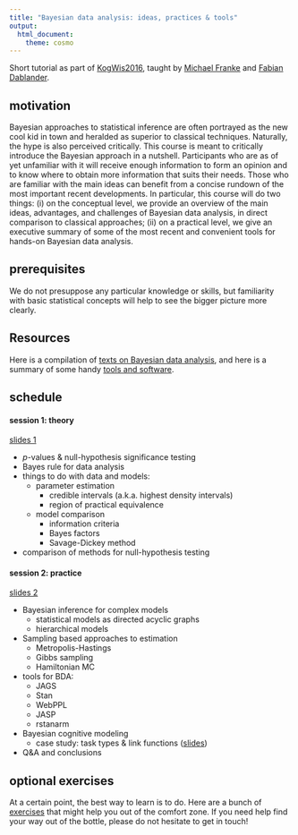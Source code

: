 ```yaml
---
title: "Bayesian data analysis: ideas, practices & tools"
output:
  html_document:
    theme: cosmo
---
```


Short tutorial as part of [KogWis2016](http://kogwis2016.spatial-cognition.de), taught by [Michael Franke](http://www.sfs.uni-tuebingen.de/~mfranke/) and [Fabian Dablander](https://twitter.com/fdabl).

## motivation

Bayesian approaches to statistical inference are often portrayed as the new cool kid in town
and heralded as superior to classical techniques. Naturally, the hype is also perceived
critically. This course is meant to critically introduce the Bayesian approach in a
nutshell. Participants who are as of yet unfamiliar with it will receive enough information to
form an opinion and to know where to obtain more information that suits their needs. Those who
are familiar with the main ideas can benefit from a concise rundown of the most important
recent developments. In particular, this course will do two things: (i) on the conceptual
level, we provide an overview of the main ideas, advantages, and challenges of Bayesian data
analysis, in direct comparison to classical approaches; (ii) on a practical level, we give an
executive summary of some of the most recent and convenient tools for hands-on Bayesian data
analysis.

## prerequisites

We do not presuppose any particular knowledge or skills, but familiarity with basic statistical
concepts will help to see the bigger picture more clearly. 

## Resources

Here is a compilation of [texts on Bayesian data analysis](http://michael-franke.github.io/KogWis2016_bda_tutorial/resources.html), and here is a summary of some handy [tools and software](http://michael-franke.github.io/KogWis2016_bda_tutorial/tools.html).

## schedule

#### session 1: theory

[slides 1](http://michael-franke.github.io/KogWis2016_bda_tutorial/01_slides_theory.html)

- $p$-values & null-hypothesis significance testing
- Bayes rule for data analysis
- things to do with data and models:
    - parameter estimation
        - credible intervals (a.k.a. highest density intervals)
        - region of practical equivalence
    - model comparison
        - information criteria
        - Bayes factors
        - Savage-Dickey method
- comparison of methods for null-hypothesis testing

#### session 2: practice

[slides 2](http://michael-franke.github.io/KogWis2016_bda_tutorial/02_slides_tools.html)

- Bayesian inference for complex models
    - statistical models as directed acyclic graphs
    - hierarchical models
- Sampling based approaches to estimation
    - Metropolis-Hastings
    - Gibbs sampling
    - Hamiltonian MC
- tools for BDA:
    - JAGS
    - Stan 
    - WebPPL
    - JASP
    - rstanarm
- Bayesian cognitive modeling
    - case study: task types & link functions ([slides](http://michael-franke.github.io/KogWis2016_bda_tutorial/03_slides_CogMod.html))
- Q\&A and conclusions

## optional exercises

At a certain point, the best way to learn is to do. Here are a bunch of [exercises](http://michael-franke.github.io/KogWis2016_bda_tutorial/exercises.html) that might help you out of the comfort zone. If you need help find your way out of the bottle, please do not hesitate to get in touch!
